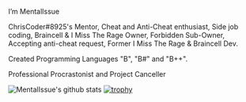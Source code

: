 I’m MentalIssue

ChrisCoder#8925's Mentor,
Cheat and Anti-Cheat enthusiast,
Side job coding,
Braincell & I Miss The Rage Owner,
Forbidden Sub-Owner,
Accepting anti-cheat request,
Former I Miss The Rage & Braincell Dev.

Created Programming Languages "B", "B#" and "B++".

Professional Procrastonist and Project Canceller

![MentalIssue's github stats](https://github-readme-stats.vercel.app/api?username=MentalIssue&theme=dracula&show_icons=true)
[![trophy](https://github-profile-trophy.vercel.app/?username=MentalIssue&theme=dracula&margin-w=10&margin-h=15&column=7)]()

<!---
MentalIssue/MentalIssue is a ✨ special ✨ repository because its `README.md` (this file) appears on your GitHub profile.
You can click the Preview link to take a look at your changes.
--->
